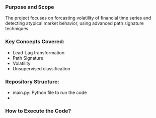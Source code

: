 ### Purpose and Scope
The project focuses on forcasting volatility of financial time series and detecting atypical market behavior, using advanced path signature techniques.

### Key Concepts Covered:
- Lead-Lag transformation
- Path Signature
- Volatility
- Unsupervised classification

### Repository Structure:
- main.py: Python file to run the code
-

### How to Execute the Code?


